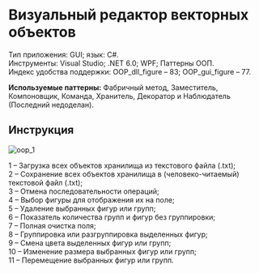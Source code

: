 # Визуальный редактор векторных объектов
Тип приложения: GUI; язык: C#.\
Инструменты: Visual Studio; .NET 6.0; WPF; Паттерны ООП.\
Индекс удобства поддержки: OOP_dll_figure – 83; OOP_gui_figure – 77.

**Используемые паттерны:** Фабричный метод, Заместитель, Компоновщик, Команда, Хранитель, Декоратор и Наблюдатель (Последний недоделан).

## Инструкция
![oop_1](https://user-images.githubusercontent.com/62021182/229914198-f34fee92-b455-4bb9-8a68-b97934869198.png)

1 – Загрузка всех объектов хранилища из текстового файла (.txt);\
2 – Сохранение всех объектов хранилища в (человеко-читаемый) текстовой файл (.txt);\
3 – Отмена последовательности операций;\
4 – Выбор фигуры для отображения их на поле;\
5 – Удаление выбранных фигур или групп;\
6 – Показатель количества групп и фигур без группировки;\
7 – Полная очистка поля;\
8 – Группировка или разгруппировка выделенных фигур;\
9 – Смена цвета выделенных фигур или групп;\
10 – Изменение размера выбранных фигур или групп;\
11 – Перемещение выбранных фигур или групп.

